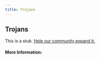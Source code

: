 ```yaml
---
title: Trojans
---
```


## Trojans

This is a stub. [Help our community expand it.](https://github.com/freeCodeCamp/guide-articles/tree/master/articles/Security/Trojans/index.md)

<!-- The article goes here, in GitHub-flavored Markdown. Feel free to add YouTube videos, images, and CodePen/JSBin embeds  -->

#### More Information:
<!-- Please add any articles you think might be helpful to read before writing the article -->



